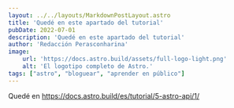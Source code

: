 ```yaml
---
layout: ../../layouts/MarkdownPostLayout.astro
title: 'Quedé en este apartado del tutorial'
pubDate: 2022-07-01
description: 'Quedé en este apartado del tutorial'
author: 'Redacción Perasconharina'
image:
    url: 'https://docs.astro.build/assets/full-logo-light.png'
    alt: 'El logotipo completo de Astro.'
tags: ["astro", "bloguear", "aprender en público"]
---
```


Quedé en https://docs.astro.build/es/tutorial/5-astro-api/1/